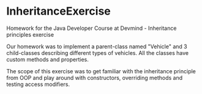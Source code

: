 # InheritanceExercise
Homework for the Java Developer Course at Devmind - Inheritance principles exercise

Our homework was to implement a parent-class named "Vehicle" and 3 child-classes describing different types of vehicles.
All the classes have custom methods and properties.

The scope of this exercise was to get familiar with the inheritance principle from OOP and play around with constructors, overriding methods and testing access modifiers. 
